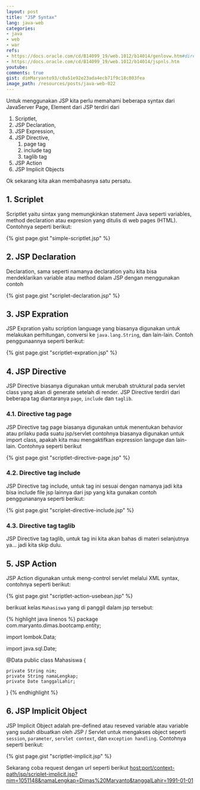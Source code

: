```yaml
---
layout: post
title: "JSP Syntax"
lang: java-web
categories:
- java
- web
- war
refs: 
- https://docs.oracle.com/cd/B14099_19/web.1012/b14014/genlovw.htm#directives
- https://docs.oracle.com/cd/B14099_19/web.1012/b14014/jspnls.htm
youtube: 
comments: true
gist: dimMaryanto93/c0a51e92e23ada4ecb71f9c18c803fea
image_path: /resources/posts/java-web-022
---
```


Untuk menggunakan JSP kita perlu memahami beberapa syntax dari JavaServer Page, Element dari JSP terdiri dari 

1. Scriptlet, 
2. JSP Declaration, 
3. JSP Expression, 
4. JSP Directive, 
    1. page tag
    2. include tag
    3. taglib tag
5. JSP Action
6. JSP Implicit Objects

Ok sekarang kita akan membahasnya satu persatu.

## 1. Scriplet

Scriptlet yaitu sintax yang memungkinkan statement Java seperti variables, method declaration atau expresion yang ditulis di web pages (HTML). Contohnya seperti berikut:

{% gist page.gist "simple-scriptlet.jsp" %}

## 2. JSP Declaration

Declaration, sama seperti namanya declaration yaitu kita bisa mendeklarikan variable atau method dalam JSP dengan menggunakan contoh

{% gist page.gist "scriplet-declaration.jsp" %}

## 3. JSP Expration

JSP Expration yaitu scription language yang biasanya digunakan untuk melakukan perhitungan, conversi ke `java.lang.String`, dan lain-lain. Contoh penggunaannya seperti berikut:

{% gist page.gist "scriptlet-expration.jsp" %}

## 4. JSP Directive

JSP Directive biasanya digunakan untuk merubah struktural pada servlet class yang akan di generate setelah di render. JSP Directive terdiri dari beberapa tag diantaranya `page`, `include` dan `taglib`.

### 4.1. Directive tag page

JSP Directive tag page biasanya digunakan untuk menentukan behavior atau prilaku pada suatu jsp/servlet contohnya biasanya digunakan untuk import class, apakah kita mau mengaktifkan expression languge dan lain-lain. Contohnya seperti berikut

{% gist page.gist "scriptlet-directive-page.jsp" %}

### 4.2. Directive tag include

JSP Directive tag include, untuk tag ini sesuai dengan namanya jadi kita bisa include file jsp lainnya dari jsp yang kita gunakan contoh penggunananya seperti berikut:

{% gist page.gist "scriplet-directive-include.jsp" %}

### 4.3. Directive tag taglib

JSP Directive tag taglib, untuk tag ini kita akan bahas di materi selanjutnya ya... jadi kita skip dulu.

## 5. JSP Action

JSP Action digunakan untuk meng-control servlet melalui XML syntax, contohnya seperti berikut:

{% gist page.gist "scriptlet-action-usebean.jsp" %}

berikuat kelas `Mahasiswa` yang di panggil dalam jsp tersebut:

{% highlight java linenos %}
package com.maryanto.dimas.bootcamp.entity;

import lombok.Data;

import java.sql.Date;

@Data
public class Mahasiswa {

    private String nim;
    private String namaLengkap;
    private Date tanggalLahir;
}
{% endhighlight %}

## 6. JSP Implicit Object

JSP Implicit Object adalah pre-defined atau reseved variable atau variable yang sudah dibuatkan oleh JSP / Servlet untuk mengakses object seperti `session`, `parameter`, `servlet context`, dan `exception handling`. Contohnya seperti berikut:

{% gist page.gist "scriptlet-implicit.jsp" %}

Sekarang coba request dengan url seperti berikut [host:port/context-path/jsp/scriplet-implicit.jsp?nim=1051148&namaLengkap=Dimas%20Maryanto&tanggalLahir=1991-01-01](http://localhost:8080/bootcamp-java-webapp/jsp/scriplet-implicit.jsp?nim=1051148&namaLengkap=Dimas%20Maryanto&tanggalLahir=1991-01-01)
